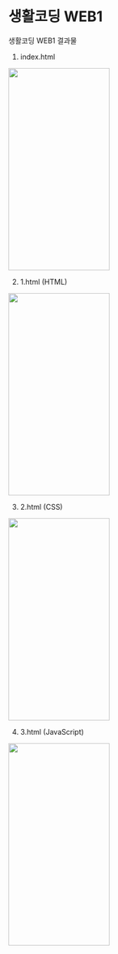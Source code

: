 # 생활코딩 WEB1
생활코딩 WEB1 결과물

1. index.html
<img src="https://user-images.githubusercontent.com/67365440/149290512-5b1cc983-46d3-44ec-bc26-3d15c39bdbf2.png" width="200" height="400"/>

2. 1.html (HTML)
<img src="https://user-images.githubusercontent.com/67365440/149290529-2455fe89-c177-4f7c-ad92-d105302aa32d.png" width="200" height="400"/>

3. 2.html (CSS)
<img src="https://user-images.githubusercontent.com/67365440/149290539-fa29ac7b-b7a6-4826-8333-f4c584f160d0.png" width="200" height="400"/>

4. 3.html (JavaScript)
<img src="https://user-images.githubusercontent.com/67365440/149290546-ac2bc650-b734-49d9-89eb-ff6d0bebdef8.png" width="200" height="400"/>
